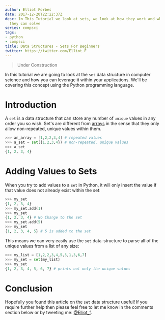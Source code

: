 ```yaml
---
author: Elliot Forbes
date: 2017-12-20T22:22:37Z
desc: In This Tutorial we look at sets, we look at how they work and what problems
  they can solve
series: compsci
tags:
- python
- compsci
title: Data Structures - Sets For Beginners
twitter: https://twitter.com/Elliot_F
---
```


> Under Construction

In this tutorial we are going to look at the `set` data structure in computer science and how you can leverage it within your applications. We'll be covering this concept using the Python programming language.

# Introduction

A `set` is a data structure that can store any number of `unique` values in any order you so wish. Set's are different from [arrays](/compsci/data-structures/arrays-for-beginners) in the sense that they only allow non-repeated, unique values within them.

```py
>>> an_array = [1,2,2,3,4] # repeated values
>>> a_set = set({1,2,3,4}) # non-repeated, unique values
>>> a_set
{1, 2, 3, 4}
```

# Adding Values to Sets

When you try to add values to a `set` in Python, it will only insert the value if that value does not already exist within the set:

```py
>>> my_set
{1, 2, 3, 4}
>>> my_set.add(1)
>>> my_set
{1, 2, 3, 4} # No Change to the set 
>>> my_set.add(5)
>>> my_set
{1, 2, 3, 4, 5} # 5 is added to the set
```

This means we can very easily use the `set` data-structure to parse all of the unique values from a list of any size:

```py
>>> my_list = [1,2,2,3,4,5,5,1,3,6,7]
>>> my_set = set(my_list)
>>> my_set
{1, 2, 3, 4, 5, 6, 7} # prints out only the unique values
```

# Conclusion

Hopefully you found this article on the `set` data structure useful! If you require further help then please feel free to let me know in the comments section below or by tweeting me: [@Elliot_f](https://twitter.com/elliot_f).
